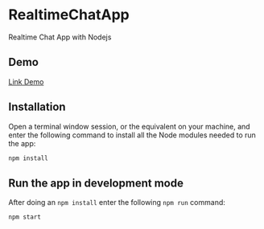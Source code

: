 # RealtimeChatApp

Realtime Chat App with Nodejs


## Demo

[Link Demo](https://chatapp-realtime-nodejs.herokuapp.com/)

## Installation

Open a terminal window session, or the equivalent on your machine, and enter the following command to install all the Node modules needed to run the app:

```sh
npm install
```

## Run the app in development mode

After doing an `npm install` enter the following `npm run` command:

```sh
npm start
```
